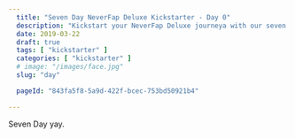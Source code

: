```yaml
---
  title: "Seven Day NeverFap Deluxe Kickstarter - Day 0"
  description: "Kickstart your NeverFap Deluxe journeya with our seven day kickstarter."
  date: 2019-03-22
  draft: true
  tags: [ "kickstarter" ]
  categories: [ "kickstarter" ]
  # image: "/images/face.jpg"
  slug: "day"

  pageId: "843fa5f8-5a9d-422f-bcec-753bd50921b4"

---
```


Seven Day yay.